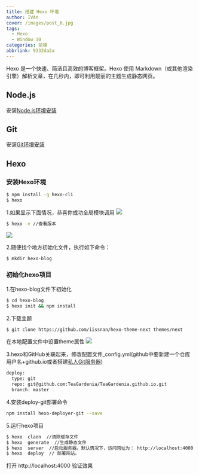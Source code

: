 ```yaml
---
title: 搭建 Hexo 环境
author: IVAn
cover: /images/post_6.jpg
tags:
  - Hexo
  - Window 10
categories: 前端
abbrlink: 9332da2a
---
```

Hexo 是一个快速、简洁且高效的博客框架。Hexo 使用 Markdown（或其他渲染引擎）解析文章，在几秒内，即可利用靓丽的主题生成静态网页。

## Node.js
  安装[Node.js环境安装](https://www.ivan.fun/2019/12/04/%E6%90%AD%E5%BB%BANode.js%E7%8E%AF%E5%A2%83/ "Node.js环境安装")

## Git
  安装[Git环境安装](https://www.ivan.fun/2019/12/04/%E6%90%AD%E5%BB%BAGit%E7%8E%AF%E5%A2%83/ "Git环境安装")
## Hexo

### 安装Hexo环境
  ``` bash
  $ npm install -g hexo-cli
  $ hexo
  ```
  1.如果显示下面情况，恭喜你成功全局模块调用
  ![](http://blog.famuzhe.cn/qianduan/hexo/9332da2a/hexo1.jpg)

  ``` bash
  $ hexo -v //查看版本
  ```
 ![](http://blog.famuzhe.cn/qianduan/hexo/9332da2a/hexo2.jpg)

  2.随便找个地方初始化文件，执行如下命令：
  ``` bash
  $ mkdir hexo-blog
  ```

  ### 初始化hexo项目
  1.在hexo-blog文件下初始化
  ``` bash
  $ cd hexo-blog
  $ hexo init && npm install
  ```

  2.下载主题
  ``` bash 
  $ git clone https://github.com/iissnan/hexo-theme-next themes/next
  ```
  在本地配置文件中设置theme属性
![](http://blog.famuzhe.cn/qianduan/hexo/9332da2a/hexo3.jpg)

  3.hexo和GitHub关联起来，修改配置文件_config.yml(github中要新建一个仓库用户名+github.io或者搭建[私人Git服务器](http://www.famuzhe.cn/p/c8814d8f/ "私人Git服务器"))
  ``` bash
  deploy:
    type: git
    repo: git@github.com:TeaGardenia/TeaGardenia.github.io.git
    branch: master
  ```
  4.安装deploy-git部署命令
  ``` bash
  npm install hexo-deployer-git --save
  ```


  5.运行hexo项目
  ``` bash
  $ hexo  claen  //清除缓存文件
  $ hexo  generate  //生成静态文件
  $ hexo  server  //启动服务器。默认情况下，访问网址为： http://localhost:4000
  $ hexo  deploy  // 部署网站。
  ```
  打开  http://localhost:4000  验证效果
